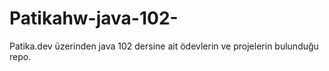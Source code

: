 # Patikahw-java-102-
Patika.dev üzerinden java 102 dersine ait ödevlerin ve projelerin bulunduğu repo.
